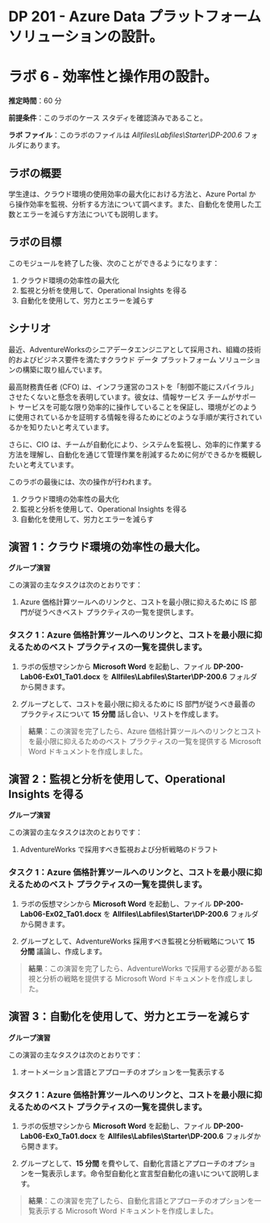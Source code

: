 ﻿---
lab:
    title: '効率性と操作用の設計'
    module: 'モジュール 6: 効率性と運用の設計'
---

# DP 201 - Azure Data プラットフォーム ソリューションの設計。
# ラボ 6 - 効率性と操作用の設計。

**推定時間**：60 分

**前提条件**：このラボのケース スタディを確認済みであること。

**ラボ ファイル**：このラボのファイルは _Allfiles\Labfiles\Starter\DP-200.6_ フォルダにあります。

## ラボの概要

学生達は、クラウド環境の使用効率の最大化における方法と、Azure Portal から操作効率を監視、分析する方法について調べます。また、自動化を使用した工数とエラーを減らす方法についても説明します。

## ラボの目標
  
このモジュールを終了した後、次のことができるようになります：

1. クラウド環境の効率性の最大化
1. 監視と分析を使用して、Operational Insights を得る
1. 自動化を使用して、労力とエラーを減らす

## シナリオ
  
最近、AdventureWorksのシニアデータエンジニアとして採用され、組織の技術的およびビジネス要件を満たすクラウド データ プラットフォーム ソリューションの構築に取り組んでいます。

最高財務責任者 (CFO) は、インフラ運営のコストを「制御不能にスパイラル」させたくないと懸念を表明しています。彼女は、情報サービス チームがサポート サービスを可能な限り効率的に操作していることを保証し、環境がどのように使用されているかを証明する情報を得るためにどのような手順が実行されているかを知りたいと考えています。

さらに、CIO は、チームが自動化により、システムを監視し、効率的に作業する方法を理解し、自動化を通じて管理作業を削減するために何ができるかを概観したいと考えています。

このラボの最後には、次の操作が行われます。

1. クラウド環境の効率性の最大化
1. 監視と分析を使用して、Operational Insights を得る
1. 自動化を使用して、労力とエラーを減らす

## 演習 1：クラウド環境の効率性の最大化。

**グループ演習**
  
この演習の主なタスクは次のとおりです：

1. Azure 価格計算ツールへのリンクと、コストを最小限に抑えるために IS 部門が従うべきベスト プラクティスの一覧を提供します。

### タスク 1：Azure 価格計算ツールへのリンクと、コストを最小限に抑えるためのベスト プラクティスの一覧を提供します。

1. ラボの仮想マシンから **Microsoft Word** を起動し、ファイル **DP-200-Lab06-Ex01_Ta01.docx** を **Allfiles\Labfiles\Starter\DP-200.6** フォルダから開きます。

1. グループとして、コストを最小限に抑えるために IS 部門が従うべき最善のプラクティスについて **15 分間** 話し合い、リストを作成します。

> **結果**：この演習を完了したら、Azure 価格計算ツールへのリンクとコストを最小限に抑えるためのベスト プラクティスの一覧を提供する Microsoft Word ドキュメントを作成しました。

## 演習 2：監視と分析を使用して、Operational Insights を得る

**グループ演習**
  
この演習の主なタスクは次のとおりです：

1. AdventureWorks で採用すべき監視および分析戦略のドラフト

### タスク 1：Azure 価格計算ツールへのリンクと、コストを最小限に抑えるためのベスト プラクティスの一覧を提供します。

1. ラボの仮想マシンから **Microsoft Word** を起動し、ファイル **DP-200-Lab06-Ex02_Ta01.docx** を **Allfiles\Labfiles\Starter\DP-200.6** フォルダから開きます。

1. グループとして、AdventureWorks 採用すべき監視と分析戦略について **15 分間** 議論し、作成します。

> **結果**：この演習を完了したら、AdventureWorks で採用する必要がある監視と分析の戦略を提供する Microsoft Word ドキュメントを作成しました。

## 演習 3：自動化を使用して、労力とエラーを減らす

**グループ演習**
  
この演習の主なタスクは次のとおりです：

1. オートメーション言語とアプローチのオプションを一覧表示する

### タスク 1：Azure 価格計算ツールへのリンクと、コストを最小限に抑えるためのベスト プラクティスの一覧を提供します。

1. ラボの仮想マシンから **Microsoft Word** を起動し、ファイル **DP-200-Lab06-Ex0_Ta01.docx** を **Allfiles\Labfiles\Starter\DP-200.6** フォルダから開きます。

1. グループとして、**15 分間** を費やして、自動化言語とアプローチのオプションを一覧表示します。命令型自動化と宣言型自動化の違いについて説明します。

> **結果**：この演習を完了したら、自動化言語とアプローチのオプションを一覧表示する Microsoft Word ドキュメントを作成しました。